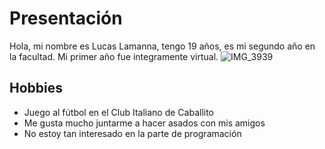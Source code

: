 # Presentación
Hola, mi nombre es Lucas Lamanna, tengo 19 años, es mi segundo año en la facultad. Mi primer año fue integramente virtual.
![IMG_3939](https://user-images.githubusercontent.com/82039984/113728407-7677f580-96cc-11eb-890e-7cb533282c2b.jpg)
## Hobbies
* Juego al fútbol en el Club Italiano de Caballito
* Me gusta mucho juntarme a hacer asados con mis amigos
* No estoy tan interesado en la parte de programación
